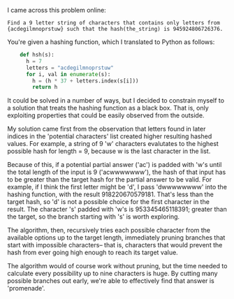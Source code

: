 I came across this problem online:

    Find a 9 letter string of characters that contains only letters from {acdegilmnoprstuw} such that the hash(the_string) is 945924806726376.

You're given a hashing function, which I translated to Python as follows:
```python
    def hsh(s):
      h = 7
      letters = "acdegilmnoprstuw"
      for i, val in enumerate(s):
        h = (h * 37 + letters.index(s[i]))
        return h
```
        
It could be solved in a number of ways, but I decided to constrain myself to a solution that treats the hashing function as a black box. That is, only exploiting properties that could be easily observed from the outside.

My solution came first from the observation that letters found in later indices in the 'potential characters' list created higher resulting hashed values. For example, a string of 9 'w' characters evalutates to the highest possible hash for length = 9, because w is the last character in the list.

Because of this, if a potential partial answer ('ac') is padded with 'w's until the total length of the input is 9 ('acwwwwwww'), the hash of that input has to be greater than the target hash for the partial answer to be valid. For example, if I think the first letter might be 'd', I pass 'dwwwwwwww' into the hashing function, with the result 918220670579181. That's less than the target hash, so 'd' is not a possible choice for the first character in the result. The character 's' padded with 'w's is 953345465118391; greater than the target, so the branch starting with 's' is worth exploring.

The algorithm, then, recursively tries each possible character from the available options up to the target length, immediately pruning branches that start with impossible characters– that is, characters that would prevent the hash from ever going high enough to reach its target value.

<script src="https://gist.github.com/olslash/b2f93144bcec707310b9.js"></script>

The algorithm would of course work without pruning, but the time needed to calculate every possibility up to nine characters is huge. By cutting many possible branches out early, we're able to effectively find that answer is 'promenade'.
